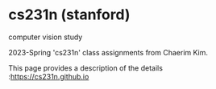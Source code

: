 # cs231n (stanford)
computer vision study

2023-Spring 'cs231n' class assignments from Chaerim Kim.   
   
This page provides a description of the details   
:https://cs231n.github.io
